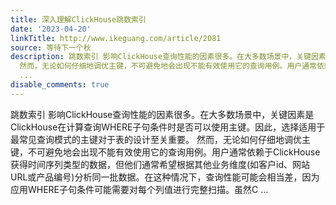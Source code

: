```yaml
---
title: 深入理解ClickHouse跳数索引
date: '2023-04-20'
linkTitle: http://www.ikeguang.com/article/2081
source: 等待下一个秋
description: 跳数索引 影响ClickHouse查询性能的因素很多。在大多数场景中，关键因素是ClickHouse在计算查询WHERE子句条件时是否可以使用主键。因此，选择适用于最常见查询模式的主键对于表的设计至关重要。
  然而，无论如何仔细地调优主键，不可避免地会出现不能有效使用它的查询用例。用户通常依赖于ClickHouse获得时间序列类型的数据，但他们通常希望根据其他业务维度(如客户id、网站URL或产品编号)分析同一批数据。在这种情况下，查询性能可能会相当差，因为应用WHERE子句条件可能需要对每个列值进行完整扫描。虽然C
  ...
disable_comments: true
---
```

跳数索引 影响ClickHouse查询性能的因素很多。在大多数场景中，关键因素是ClickHouse在计算查询WHERE子句条件时是否可以使用主键。因此，选择适用于最常见查询模式的主键对于表的设计至关重要。 然而，无论如何仔细地调优主键，不可避免地会出现不能有效使用它的查询用例。用户通常依赖于ClickHouse获得时间序列类型的数据，但他们通常希望根据其他业务维度(如客户id、网站URL或产品编号)分析同一批数据。在这种情况下，查询性能可能会相当差，因为应用WHERE子句条件可能需要对每个列值进行完整扫描。虽然C ...
